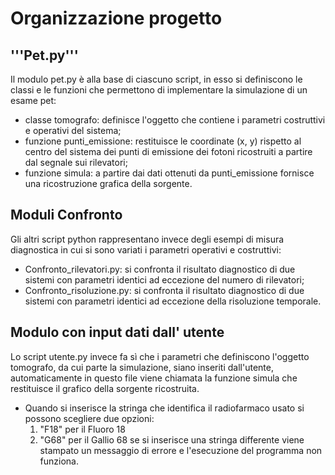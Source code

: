 # Organizzazione progetto

## '''Pet.py'''
Il modulo pet.py è alla base di ciascuno script, in esso si definiscono le classi e le funzioni che permettono di implementare la simulazione
di un esame pet:
- classe tomografo: definisce l'oggetto che contiene i parametri costruttivi e operativi del sistema;
- funzione punti_emissione: restituisce le coordinate (x, y) rispetto al centro del sistema dei punti di emissione dei
  fotoni ricostruiti a partire dal segnale sui rilevatori;
- funzione simula: a partire dai dati ottenuti da punti_emissione fornisce una ricostruzione grafica della sorgente.

## Moduli Confronto
Gli altri script python rappresentano invece degli esempi di misura diagnostica in cui si sono variati i parametri operativi e costruttivi:
- Confronto_rilevatori.py: si confronta il risultato diagnostico di due sistemi con parametri identici ad eccezione del numero di rilevatori;
- Confronto_risoluzione.py: si confronta il risultato diagnostico di due sistemi con parametri identici ad eccezione della risoluzione temporale.

## Modulo con input dati dall' utente
Lo script utente.py invece fa sì che i parametri che definiscono l'oggetto tomografo, da cui parte la simulazione, siano inseriti dall'utente, automaticamente
in questo file viene chiamata la funzione simula che restituisce il grafico della sorgente ricostruita.
- Quando si inserisce la stringa che identifica il radiofarmaco usato si possono scegliere due opzioni:
  1. "F18" per il Fluoro 18
  2. "G68" per il Gallio 68
  se si inserisce una stringa differente viene stampato un messaggio di errore e l'esecuzione del programma non funziona.
